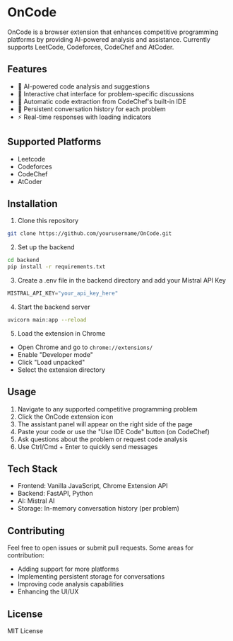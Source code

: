 # OnCode

OnCode is a browser extension that enhances competitive programming platforms by providing AI-powered analysis and assistance. Currently supports LeetCode, Codeforces, CodeChef and AtCoder.

## Features

- 🤖 AI-powered code analysis and suggestions
- 💬 Interactive chat interface for problem-specific discussions
- 💾 Automatic code extraction from CodeChef's built-in IDE
- 📝 Persistent conversation history for each problem
- ⚡ Real-time responses with loading indicators

## Supported Platforms

- Leetcode
- Codeforces
- CodeChef
- AtCoder


## Installation

1. Clone this repository
```bash
git clone https://github.com/yourusername/OnCode.git
```
2. Set up the backend
```bash
cd backend
pip install -r requirements.txt
```
3. Create a .env file in the backend directory and add your Mistral API Key
```python
MISTRAL_API_KEY="your_api_key_here"
```
4. Start the backend server
```bash
uvicorn main:app --reload
```
5. Load the extension in Chrome
  - Open Chrome and go to `chrome://extensions/`
  - Enable "Developer mode"
  - Click "Load unpacked"
  - Select the extension directory

## Usage
1. Navigate to any supported competitive programming problem
2. Click the OnCode extension icon
3. The assistant panel will appear on the right side of the page
4. Paste your code or use the "Use IDE Code" button (on CodeChef)
5. Ask questions about the problem or request code analysis
6. Use Ctrl/Cmd + Enter to quickly send messages

## Tech Stack
- Frontend: Vanilla JavaScript, Chrome Extension API
- Backend: FastAPI, Python  
- AI: Mistral AI
- Storage: In-memory conversation history (per problem)

## Contributing
Feel free to open issues or submit pull requests. Some areas for contribution:
- Adding support for more platforms
- Implementing persistent storage for conversations 
- Improving code analysis capabilities
- Enhancing the UI/UX

## License
MIT License